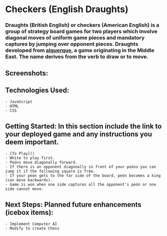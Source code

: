 # Checkers (English Draughts)

### Draughts (British English) or checkers (American English) is a group of strategy board games for two players which involve diagonal moves of uniform game pieces and mandatory captures by jumping over opponent pieces. Draughts developed from [alquerque](https://en.wikipedia.org/wiki/Alquerque), a game originating in the Middle East. The name derives from the verb to draw or to move.

## Screenshots:

## Technologies Used: 
    - JavaScript 
    - HTML
    - CSS

## Getting Started: In this section include the link to your deployed game and any instructions you deem important.
    - [To Play]()
    - White to play first.
    - Peóns move diagonally forward.
    - If there is an opponent diagonally in front of your peóns you can jump it if the following square is free.
    - If your peón gets to the far side of the board, peón becomes a king (can move backwards).
    - Game is won when one side captures all the opponent's peón or one side cannot move.

## Next Steps: Planned future enhancements (icebox items):
    - Implement Computer AI
    - Modify to create Chess


